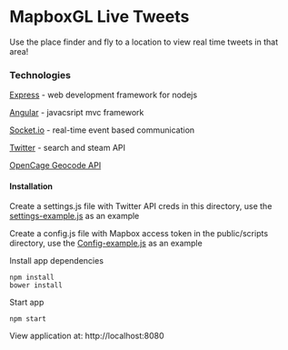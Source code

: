 # MapboxGL Live Tweets
Use the place finder and fly to a location to view real time tweets in that area!

### Technologies
[Express](http://expressjs.com/) - web development framework for nodejs
    
[Angular](https://angularjs.org/) - javacsript mvc framework
    
[Socket.io](http://socket.io/) - real-time event based communication

[Twitter](https://dev.twitter.com/streaming/overview) - search and steam API

[OpenCage Geocode API](http://geocoder.opencagedata.com/api.html)

#### Installation
Create a settings.js file with Twitter API creds in this directory, use the [settings-example.js](settings-example.js) as an example

Create a config.js file with Mapbox access token in the public/scripts directory, use the [Config-example.js](public/scripts/Config-example.js) as an example

Install app dependencies 
    
    npm install
    bower install

Start app
    
    npm start
    
View application at: http://localhost:8080